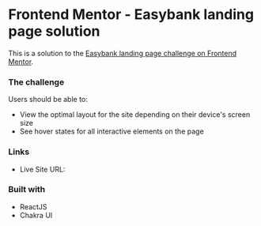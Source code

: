 # Frontend Mentor - Easybank landing page solution

This is a solution to the [Easybank landing page challenge on Frontend Mentor](https://www.frontendmentor.io/challenges/easybank-landing-page-WaUhkoDN).

### The challenge

Users should be able to:

- View the optimal layout for the site depending on their device's screen size
- See hover states for all interactive elements on the page

### Links

- Live Site URL:

### Built with

- ReactJS
- Chakra UI
